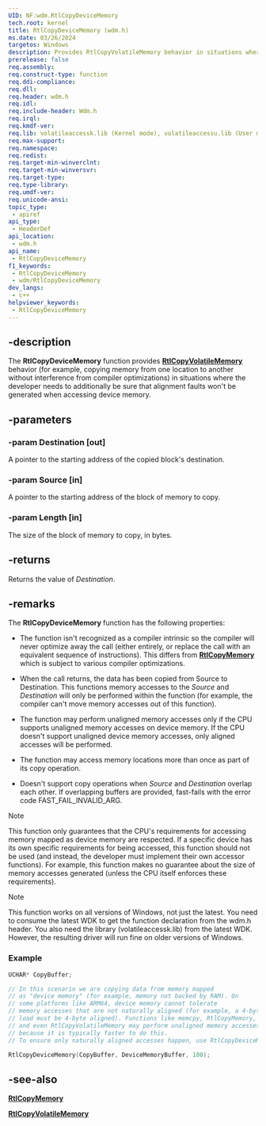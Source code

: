 ```yaml
---
UID: NF:wdm.RtlCopyDeviceMemory
tech.root: kernel
title: RtlCopyDeviceMemory (wdm.h)
ms.date: 03/26/2024
targetos: Windows
description: Provides RtlCopyVolatileMemory behavior in situations where the developer needs to additionally be sure that alignment faults won't be generated when accessing device memory.
prerelease: false
req.assembly: 
req.construct-type: function
req.ddi-compliance: 
req.dll: 
req.header: wdm.h
req.idl: 
req.include-header: Wdm.h
req.irql:
req.kmdf-ver: 
req.lib: volatileaccessk.lib (Kernel mode), volatileaccessu.lib (User mode)
req.max-support: 
req.namespace: 
req.redist: 
req.target-min-winverclnt:
req.target-min-winversvr: 
req.target-type:
req.type-library: 
req.umdf-ver: 
req.unicode-ansi: 
topic_type:
 - apiref
api_type:
 - HeaderDef
api_location:
 - wdm.h
api_name:
 - RtlCopyDeviceMemory
f1_keywords:
 - RtlCopyDeviceMemory
 - wdm/RtlCopyDeviceMemory
dev_langs:
 - c++
helpviewer_keywords:
 - RtlCopyDeviceMemory
---
```


## -description

The **RtlCopyDeviceMemory** function provides [**RtlCopyVolatileMemory**](nf-wdm-rtlcopyvolatilememory.md) behavior (for example, copying memory from one location to another without interference from compiler optimizations) in situations where the developer needs to additionally be sure that alignment faults won't be generated when accessing device memory.

## -parameters

### -param Destination [out]

A pointer to the starting address of the copied block's destination.

### -param Source [in]

A pointer to the starting address of the block of memory to copy.

### -param Length [in]

The size of the block of memory to copy, in bytes.

## -returns

Returns the value of *Destination*.

## -remarks

The **RtlCopyDeviceMemory** function has the following properties:

- The function isn't recognized as a compiler intrinsic so the compiler will never optimize away the call (either entirely, or replace the call with an equivalent sequence of instructions). This differs from [**RtlCopyMemory**](nf-wdm-rtlcopymemory.md) which is subject to various compiler optimizations.

- When the call returns, the data has been copied from Source to Destination. This functions memory accesses to the *Source* and *Destination* will only be performed within the function (for example, the compiler can't move memory accesses out of this function).

- The function may perform unaligned memory accesses only if the CPU supports unaligned memory accesses on device memory. If the CPU doesn't support unaligned device memory accesses, only aligned accesses will be performed.

- The function may access memory locations more than once as part of its copy operation.

- Doesn't support copy operations when *Source* and *Destination* overlap each other. If overlapping buffers are provided, fast-fails with the error code FAST_FAIL_INVALID_ARG.

> [!NOTE]
> This function only guarantees that the CPU's requirements for accessing memory mapped as device memory are respected. If a specific device has its own specific requirements for being accessed, this function should not be used (and instead, the developer must implement their own accessor functions). For example, this function makes no guarantee about the size of memory accesses generated (unless the CPU itself enforces these requirements).

> [!NOTE]
> This function works on all versions of Windows, not just the latest. You need to consume the latest WDK to get the function declaration from the wdm.h header. You also need the library (volatileaccessk.lib) from the latest WDK. However, the resulting driver will run fine on older versions of Windows.

### Example

```cpp
UCHAR* CopyBuffer;

// In this scenario we are copying data from memory mapped
// as "device memory" (for example, memory not backed by RAM). On
// some platforms like ARM64, device memory cannot tolerate
// memory accesses that are not naturally aligned (for example, a 4-byte
// load must be 4-byte aligned). Functions like memcpy, RtlCopyMemory,
// and even RtlCopyVolatileMemory may perform unaligned memory accesses
// because it is typically faster to do this.
// To ensure only naturally aligned accesses happen, use RtlCopyDeviceMemory.

RtlCopyDeviceMemory(CopyBuffer, DeviceMemoryBuffer, 100);
```

## -see-also

[**RtlCopyMemory**](nf-wdm-rtlcopymemory.md)

[**RtlCopyVolatileMemory**](nf-wdm-rtlcopyvolatilememory.md)
